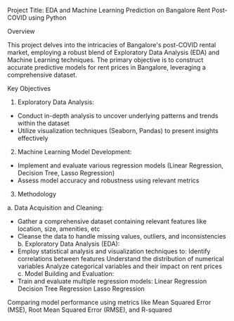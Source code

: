 Project Title: EDA and Machine Learning Prediction on Bangalore Rent Post-COVID using Python

Overview

This project delves into the intricacies of Bangalore's post-COVID rental market, employing a robust blend of Exploratory Data Analysis (EDA) and Machine Learning techniques. The primary objective is to construct accurate predictive models for rent prices in Bangalore, leveraging a comprehensive dataset.

Key Objectives

1. Exploratory Data Analysis:
- Conduct in-depth analysis to uncover underlying patterns and trends within the dataset
- Utilize visualization techniques (Seaborn, Pandas) to present insights effectively

2. Machine Learning Model Development:
- Implement and evaluate various regression models (Linear Regression, Decision Tree, Lasso Regression)
- Assess model accuracy and robustness using relevant metrics
  
3. Methodology

a. Data Acquisition and Cleaning:
- Gather a comprehensive dataset containing relevant features like location, size, amenities, etc
- Cleanse the data to handle missing values, outliers, and inconsistencies
b. Exploratory Data Analysis (EDA):
- Employ statistical analysis and visualization techniques to:
Identify correlations between features
Understand the distribution of numerical variables
Analyze categorical variables and their impact on rent prices
c. Model Building and Evaluation:
- Train and evaluate multiple regression models:
Linear Regression
Decision Tree Regression
Lasso Regression

Comparing model performance using metrics like Mean Squared Error (MSE), Root Mean Squared Error (RMSE), and R-squared
